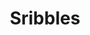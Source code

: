 ---
pid: WS68
title: Sribbles
location_transcription: Wash Sq.
zipcode: '19147'
outside_phl: 
neighborhood: Queen Village,Bella Vista,Pennsport,Italian Market
age: '67'
age_range: 60-69
instagram: 
image_file_name: WS_68.jpg
proposal_transcription: 'Blackboard (kids'' height) with lots of colored caulk & a
  daily theme (today, eg, //squirrels//) & an //art tacilitaton. The goal: involve
  in enjoying the city environment & seeing the city'
topic: Philadelphia,Youth
topic_summary: 0, 0
type: Other No Form
keywords_other: 
credit: Noel Izenberg
image_labels: 
twitter: 
facebook: 
permalink: "/monuments/ws68/"
layout: item-page
---